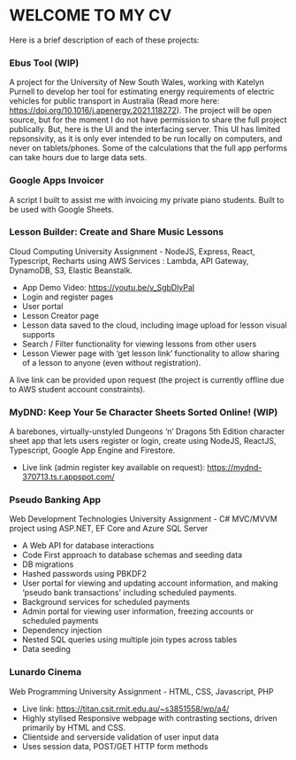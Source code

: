 # WELCOME TO MY CV

Here is a brief description of each of these projects:

### Ebus Tool (WIP)
A project for the University of New South Wales, working with Katelyn Purnell to develop her tool for estimating energy requirements of electric vehicles for public transport in Australia (Read more here: https://doi.org/10.1016/j.apenergy.2021.118272).  The project will be open source, but for the moment I do not have permission to share the full project publically. But, here is the UI and the interfacing server.  This UI has limited repsonsivity, as it is only ever intended to be run locally on computers, and never on tablets/phones.  Some of the calculations that the full app performs can take hours due to large data sets.

### Google Apps Invoicer
A script I built to assist me with invoicing my private piano students. Built to be used with Google Sheets.

### Lesson Builder: Create and Share Music Lessons
Cloud Computing University Assignment - NodeJS, Express, React, Typescript, Recharts using AWS Services : Lambda, API Gateway, DynamoDB, S3, Elastic Beanstalk. 
- App Demo Video: https://youtu.be/v_SgbDlyPaI
- Login and register pages
- User portal
- Lesson Creator page
- Lesson data saved to the cloud, including image upload for lesson visual supports
- Search / Filter functionality for viewing lessons from other users
- Lesson Viewer page with ‘get lesson link’ functionality to allow sharing of a lesson to anyone (even without registration).

A live link can be provided upon request (the project is currently offline due to AWS student account constraints).

### MyDND: Keep Your 5e Character Sheets Sorted Online! (WIP)
A barebones, virtually-unstyled Dungeons ‘n’ Dragons 5th Edition character sheet app that lets users register or login, create using NodeJS, ReactJS, Typescript, Google App Engine and Firestore.
 - Live link (admin register key available on request): https://mydnd-370713.ts.r.appspot.com/

### Pseudo Banking App
Web Development Technologies University Assignment - C# MVC/MVVM project using ASP.NET, EF Core and Azure SQL Server
 - A Web API for database interactions 
- Code First approach to database schemas and seeding data
- DB migrations 
- Hashed passwords using PBKDF2
- User portal for viewing and updating account information, and making ‘pseudo bank transactions’ including scheduled payments.
- Background services for scheduled payments
- Admin portal for viewing user information, freezing accounts or scheduled payments
- Dependency injection
- Nested SQL queries using multiple join types across tables
- Data seeding

### Lunardo Cinema
Web Programming University Assignment - HTML, CSS, Javascript, PHP
- Live link: https://titan.csit.rmit.edu.au/~s3851558/wp/a4/
- Highly stylised Responsive webpage with contrasting sections, driven primarily by HTML and CSS.
- Clientside and serverside validation of user input data
- Uses session data, POST/GET HTTP form methods

